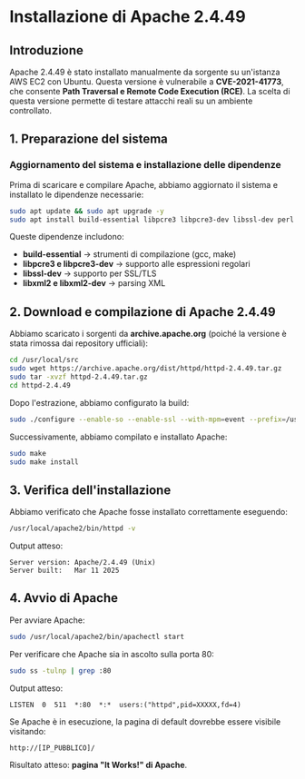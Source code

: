 # **Installazione di Apache 2.4.49**

## **Introduzione**
Apache 2.4.49 è stato installato manualmente da sorgente su un'istanza AWS EC2 con Ubuntu. Questa versione è vulnerabile a **CVE-2021-41773**, che consente **Path Traversal e Remote Code Execution (RCE)**. La scelta di questa versione permette di testare attacchi reali su un ambiente controllato.

## **1. Preparazione del sistema**
### **Aggiornamento del sistema e installazione delle dipendenze**
Prima di scaricare e compilare Apache, abbiamo aggiornato il sistema e installato le dipendenze necessarie:

```bash
sudo apt update && sudo apt upgrade -y
sudo apt install build-essential libpcre3 libpcre3-dev libssl-dev perl make libxml2 libxml2-dev -y
```

Queste dipendenze includono:
- **build-essential** → strumenti di compilazione (gcc, make)
- **libpcre3 e libpcre3-dev** → supporto alle espressioni regolari
- **libssl-dev** → supporto per SSL/TLS
- **libxml2 e libxml2-dev** → parsing XML

## **2. Download e compilazione di Apache 2.4.49**
Abbiamo scaricato i sorgenti da **archive.apache.org** (poiché la versione è stata rimossa dai repository ufficiali):

```bash
cd /usr/local/src
sudo wget https://archive.apache.org/dist/httpd/httpd-2.4.49.tar.gz
sudo tar -xvzf httpd-2.4.49.tar.gz
cd httpd-2.4.49
```

Dopo l'estrazione, abbiamo configurato la build:

```bash
sudo ./configure --enable-so --enable-ssl --with-mpm=event --prefix=/usr/local/apache2
```

Successivamente, abbiamo compilato e installato Apache:

```bash
sudo make
sudo make install
```

## **3. Verifica dell'installazione**
Abbiamo verificato che Apache fosse installato correttamente eseguendo:

```bash
/usr/local/apache2/bin/httpd -v
```

Output atteso:
```
Server version: Apache/2.4.49 (Unix)
Server built:   Mar 11 2025
```

## **4. Avvio di Apache**
Per avviare Apache:
```bash
sudo /usr/local/apache2/bin/apachectl start
```

Per verificare che Apache sia in ascolto sulla porta 80:
```bash
sudo ss -tulnp | grep :80
```

Output atteso:
```
LISTEN  0  511  *:80  *:*  users:("httpd",pid=XXXXX,fd=4)
```

Se Apache è in esecuzione, la pagina di default dovrebbe essere visibile visitando:
```
http://[IP_PUBBLICO]/
```
Risultato atteso: **pagina "It Works!" di Apache**.




